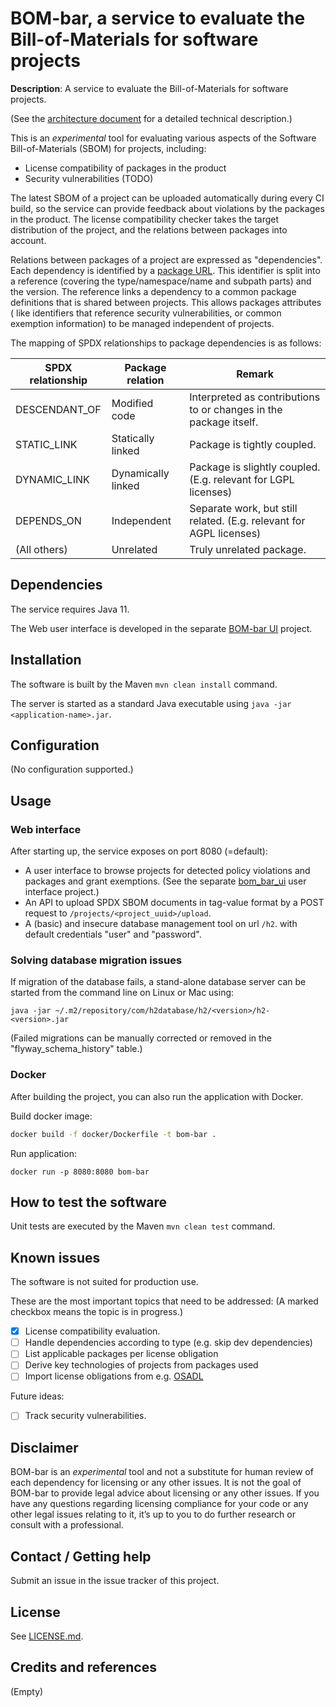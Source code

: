 # BOM-bar, a service to evaluate the Bill-of-Materials for software projects

**Description**:  A service to evaluate the Bill-of-Materials for software
projects.

(See the [architecture document](docs/architecture.md) for a detailed technical
description.)

This is an _experimental_ tool for evaluating various aspects of the Software
Bill-of-Materials (SBOM) for projects, including:

- License compatibility of packages in the product
- Security vulnerabilities (TODO)

The latest SBOM of a project can be uploaded automatically during every CI
build, so the service can provide feedback about violations by the packages in
the product. The license compatibility checker takes the target distribution of
the project, and the relations between packages into account.

Relations between packages of a project are expressed as "dependencies". Each
dependency is identified by
a [package URL](https://github.com/package-url/purl-spec). This identifier is
split into a reference (covering the type/namespace/name and subpath parts)
and the version. The reference links a dependency to a common package
definitions that is shared between projects. This allows packages attributes (
like identifiers that reference security vulnerabilities, or common exemption
information) to be managed independent of projects.

The mapping of SPDX relationships to package dependencies is as follows:

SPDX relationship | Package relation | Remark
------------------|------------------|--------
DESCENDANT_OF     | Modified code | Interpreted as contributions to or changes in the package itself.
STATIC_LINK       | Statically linked | Package is tightly coupled.
DYNAMIC_LINK      | Dynamically linked | Package is slightly coupled. (E.g. relevant for LGPL licenses)
DEPENDS_ON        | Independent | Separate work, but still related. (E.g. relevant for AGPL licenses)
(All others)      | Unrelated | Truly unrelated package.

## Dependencies

The service requires Java 11.

The Web user interface is developed in the separate
[BOM-bar UI](https://github.com/philips-software/bom-bar-ui) project.

## Installation

The software is built by the Maven `mvn clean install` command.

The server is started as a standard Java executable
using `java -jar <application-name>.jar`.

## Configuration

(No configuration supported.)

## Usage

### Web interface

After starting up, the service exposes on port 8080 (=default):

* A user interface to browse projects for detected policy violations and
  packages and grant exemptions.
  (See the separate [bom_bar_ui](https://github.com/philips-software/bom_bar_ui)
  user interface project.)
* An API to upload SPDX SBOM documents in tag-value format by a POST request
  to `/projects/<project_uuid>/upload`.
* A (basic) and insecure database management tool on url `/h2`. with default
  credentials "user" and "password".

### Solving database migration issues

If migration of the database fails, a stand-alone database server can be started
from the command line on Linux or Mac using:

    java -jar ~/.m2/repository/com/h2database/h2/<version>/h2-<version>.jar

(Failed migrations can be manually corrected or removed in the
"flyway_schema_history" table.)

### Docker

After building the project, you can also run the application with Docker.

Build docker image:

```bash
docker build -f docker/Dockerfile -t bom-bar .
```

Run application:

```
docker run -p 8080:8080 bom-bar
```

## How to test the software

Unit tests are executed by the Maven `mvn clean test` command.

## Known issues

The software is not suited for production use.

These are the most important topics that need to be addressed:
(A marked checkbox means the topic is in progress.)

- [x] License compatibility evaluation.
- [ ] Handle dependencies according to type (e.g. skip dev dependencies)
- [ ] List applicable packages per license obligation
- [ ] Derive key technologies of projects from packages used
- [ ] Import license obligations from
  e.g. [OSADL](https://www.osadl.org/Access-to-raw-data.oss-compliance-raw-data-access.0.html)

Future ideas:

- [ ] Track security vulnerabilities.

## Disclaimer

BOM-bar is an _experimental_ tool and not a substitute for human review of each
dependency for licensing or any other issues. It is not the goal of BOM-bar to
provide legal advice about licensing or any other issues. If you have any
questions regarding licensing compliance for your code or any other legal issues
relating to it, it’s up to you to do further research or consult with a
professional.

## Contact / Getting help

Submit an issue in the issue tracker of this project.

## License

See [LICENSE.md](LICENSE.md).

## Credits and references

(Empty)


